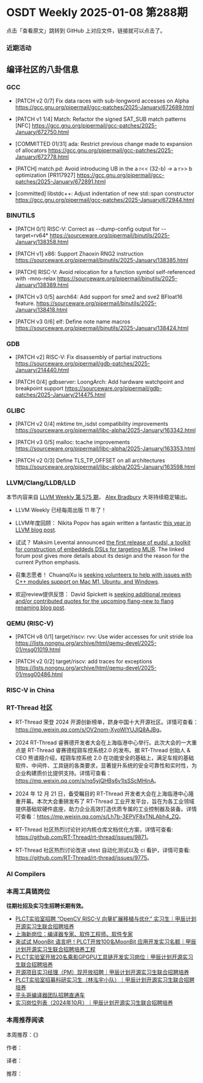 # OSDT Weekly 2025-01-08 第288期

点击「查看原文」跳转到 GitHub 上对应文件，链接就可以点击了。

### 近期活动

## 编译社区的八卦信息

### GCC

- [PATCH v2 0/7] Fix data races with sub-longword accesses on Alpha
  https://gcc.gnu.org/pipermail/gcc-patches/2025-January/672689.html

- [PATCH v1 1/4] Match: Refactor the signed SAT_SUB match patterns [NFC]
  https://gcc.gnu.org/pipermail/gcc-patches/2025-January/672750.html

- [COMMITTED 01/31] ada: Restrict previous change made to expansion of allocators
  https://gcc.gnu.org/pipermail/gcc-patches/2025-January/672778.html

- [PATCH] match.pd: Avoid introducing UB in the a r<< (32-b) -> a r>> b optimization [PR117927]
  https://gcc.gnu.org/pipermail/gcc-patches/2025-January/672891.html

- [committed] libstdc++: Adjust indentation of new std::span constructor
  https://gcc.gnu.org/pipermail/gcc-patches/2025-January/672944.html

### BINUTILS

- [PATCH 0/1] RISC-V: Correct as --dump-config output for --target=rv64*
  https://sourceware.org/pipermail/binutils/2025-January/138358.html

- [PATCH v1] x86: Support Zhaoxin RNG2 instruction
  https://sourceware.org/pipermail/binutils/2025-January/138385.html

- [PATCH] RISC-V: Avoid relocation for a function symbol self-referenced with -mno-relax
  https://sourceware.org/pipermail/binutils/2025-January/138389.html

- [PATCH v3 0/5] aarch64: Add support for sme2 and sve2 BFloat16 feature.
  https://sourceware.org/pipermail/binutils/2025-January/138418.html

- [PATCH v3 0/6] elf: Define note name macros
  https://sourceware.org/pipermail/binutils/2025-January/138424.html

### GDB

- [PATCH v2] RISC-V: Fix disassembly of partial instructions
  https://sourceware.org/pipermail/gdb-patches/2025-January/214440.html

- [PATCH 0/4] gdbserver: LoongArch: Add hardware watchpoint and breakpoint support
  https://sourceware.org/pipermail/gdb-patches/2025-January/214475.html

### GLIBC

- [PATCH v2 0/4] mktime tm_isdst compatibility improvements
  https://sourceware.org/pipermail/libc-alpha/2025-January/163342.html

- [PATCH v3 0/5] malloc: tcache improvements
  https://sourceware.org/pipermail/libc-alpha/2025-January/163353.html

- [PATCH v2 0/3] Define TLS_TP_OFFSET on all architectures
  https://sourceware.org/pipermail/libc-alpha/2025-January/163598.html

### LLVM/Clang/LLDB/LLD

本节内容来自 [LLVM Weekly 第 575 期](http://llvmweekly.org/issue/575)， [Alex Bradbury](https://www.linkedin.com/in/alex-bradbury/) 大哥持续稳定输出。

* LLVM Weekly 已经每周出版 11 年了！

* LLVM年度回顾： Nikita Popov has again written a fantastic [this year in LLVM blog post](https://www.npopov.com/2025/01/05/This-year-in-LLVM-2024.html).

* 试试？ Maksim Levental announced [the first release of eudsl, a toolkit for construction of embeddeds DSLs for targeting MLIR](https://discourse.llvm.org/t/announcing-eudsl-v0-0-1/83916). The linked forum post gives more details about its design and the reason for the current Python emphasis.

* 召集志愿者！ ChuanqiXu is [seeking volunteers to help with issues with C++ modules support on Mac M1, Ubuntu, and Windows](https://discourse.llvm.org/t/driver-volunteer-wanted-for-modules-support-in-driver-for-mac-ubuntu-and-windows/83768).

* 欢迎review提供反馈： David Spickett is [seeking additional reviews and/or contributed quotes for the upcoming flang-new to flang renaming blog post](https://discourse.llvm.org/t/rfc-llvm-project-blog-post-for-flang-new-flang-renaming/80915/18).

### QEMU (RISC-V)

- [PATCH v8 0/1] target/riscv: rvv: Use wider accesses for unit stride loa
  https://lists.nongnu.org/archive/html/qemu-devel/2025-01/msg01019.html

- [PATCH v2 0/2] target/riscv: add traces for exceptions
  https://lists.nongnu.org/archive/html/qemu-devel/2025-01/msg00486.html

### RISC-V in China

### RT-Thread 社区

- RT-Thread 荣登 2024 开源创新榜单，跻身中国十大开源社区。详情可查看：<https://mp.weixin.qq.com/s/OV2nom-XyoWlYUJIQ8AJBg>。

- 2024 RT-Thread 睿赛德开发者大会在上海临港中心举行。此次大会的一大重点是 RT-Thread 睿赛德程翧车控系统2.0 的发布。据 RT-Thread 创始人 & CEO 熊谱翔介绍，程翧车控系统 2.0 在功能安全的基础上，满足车规的基础软件、中间件、工具链的各类要求，显著提升系统的安全可靠性和实时性，为企业构建质价比提供支持。详情可查看：<https://mp.weixin.qq.com/s/nq5yjQHBs6v1IsSScMHinA>。

- 2024 年 12 月 21 日，备受瞩目的 RT-Thread 开发者大会在上海临港中心隆重开幕。本次大会重磅发布了 RT-Thread 工业开发平台，旨在为各工业领域提供基础软硬件底座，助力企业高效打造优质专属的工业控制器及装备。详情可查看：<https://mp.weixin.qq.com/s/Lh7b-3EPVF8xTNLAbh4_ZQ>。

- RT-Thread 社区热烈讨论针对内核仓库文档优化方案，详情可查看: <https://github.com/RT-Thread/rt-thread/issues/9871>。

- RT-Thread 社区热烈讨论改进 utest 自动化测试以及 ci 看护，详情可查看: <https://github.com/RT-Thread/rt-thread/issues/9775>。

### AI Compilers

### 本周工具链岗位

**往期社招及实习生招聘长期有效。**

- [PLCT实验室招聘 “OpenCV RISC-V 向量扩展移植与优化” 实习生｜甲辰计划开源实习生联合招聘培养](https://mp.weixin.qq.com/s/NSFIlymcfe_gJBmJXK0Zng)
- [上海新岗位：编译器专家、软件工程师、软件专家](https://mp.weixin.qq.com/s/pX2R3znrPCxdsOLVg9YVXA)
- [来试试 MoonBit 语言吧！PLCT开放100名MoonBit 应用开发实习名额｜甲辰计划开源实习生联合招聘培养工程](https://mp.weixin.qq.com/s/VUwXNvYzharpK6Aou4hssw)
- [PLCT实验室开放20名乘影GPGPU工具链开发实习岗位｜甲辰计划开源实习生联合招聘培养](https://mp.weixin.qq.com/s/DalDbZYiP2IFALvB2Wwb6w)
- [开源项目实习经理（PM）现开放招聘｜甲辰计划开源实习生联合招聘培养](https://mp.weixin.qq.com/s/9uIxvaMOVjsbcGjHbidvgg)
- [PLCT实验室招募科研实习生（林泓宇小队）｜甲辰计划开源实习生联合招聘培养](https://mp.weixin.qq.com/s/8XtWlfBF9RxUoUCHskQpPw)
- [平头哥编译器团队招聘直通车](https://mp.weixin.qq.com/s/fRFWolihmi05hTuBvI8u2g)
- [实习岗位列表（2024年10月）｜甲辰计划开源实习生联合招聘培养](https://mp.weixin.qq.com/s/UCcsvhw6Kxw3EQOd0JVlUg)

### 本周推荐阅读

本周推荐：《》

作者：

译者：

推荐：

